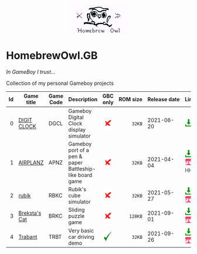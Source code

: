 <p align="center"><img src="README_Resources/logo.png"></img></p>

# HomebrewOwl.GB

_In GameBoy I trust..._

Collection of my personal Gameboy projects

| Id | Game title                                                             | Game Code   | Description                                                                            | GBC only                         | ROM&#160;size |Release&#160;date| Links                           |
|---:|------------------------------------------------------------------------|-------------|----------------------------------------------------------------------------------------|:--------------------------------:|--------------:|-----------------|---------------------------------|
|   0| [DIGIT CLOCK](https://github.com/NotImplementedLife/DIGIT-CLOCK)       | DGCL        | Gameboy Digital Clock display simulator                                                | ![](README_Resources/ic-no.png)  | `  32KB`      |2021-06-20       | [<img src="README_Resources/ic-down.png" width="20px">](https://github.com/NotImplementedLife/DIGIT-CLOCK/releases/download/1.0/DIGIT_CLOCK_1_0.gb) |
|   1| [AIRPLANZ](https://github.com/NotImplementedLife/AIRPLANZ)             | APNZ        | Gameboy port of a pen & paper Battleship-like board game                               | ![](README_Resources/ic-no.png)  | `  32KB`      |2021-04-04       | [<img src="README_Resources/ic-down.png" width="20px">](https://github.com/NotImplementedLife/AIRPLANZ/releases/download/1.2/AIRPLANZ_1_2.gb)       [<img src="README_Resources/ic-itch.png" width="20px">](https://notimplementedlife.itch.io/airplanz)    [<img src="README_Resources/ic-hhub.png" width="20px">](https://hh.gbdev.io/game/AIRPLANZ) |
|   2| [rubik](https://github.com/NotImplementedLife/rubik)                   | RBKC        | Rubik's cube simulator                                                                 | ![](README_Resources/ic-no.png)  | `  32KB`      |2021-05-27       | [<img src="README_Resources/ic-down.png" width="20px">](https://github.com/NotImplementedLife/rubik/releases/download/1.3/rubik_1_3.gb)             [<img src="README_Resources/ic-itch.png" width="20px">](https://notimplementedlife.itch.io/rubik) |
|   3| [Breksta's Cat](https://github.com/NotImplementedLife/brekstascat)     | BRKC        | Sliding puzzle game                                                                    | ![](README_Resources/ic-no.png)  | ` 128KB`      |2021-09-01       | [<img src="README_Resources/ic-down.png" width="20px">](https://github.com/NotImplementedLife/brekstascat/releases/download/1.3/brekstascat_1_3.gb) [<img src="README_Resources/ic-itch.png" width="20px">](https://notimplementedlife.itch.io/brekstascat) |
|   4| [Trabant](https://github.com/NotImplementedLife/Trabant)               | TRBT        | Very basic car driving demo                                                            | ![](README_Resources/ic-yes.png) | `  32KB`      |2021-09-26       | [<img src="README_Resources/ic-down.png" width="20px">](https://github.com/NotImplementedLife/Trabant/releases/download/1.3/Trabant_1_3.gbc)        [<img src="README_Resources/ic-itch.png" width="20px">](https://notimplementedlife.itch.io/trabant)|
